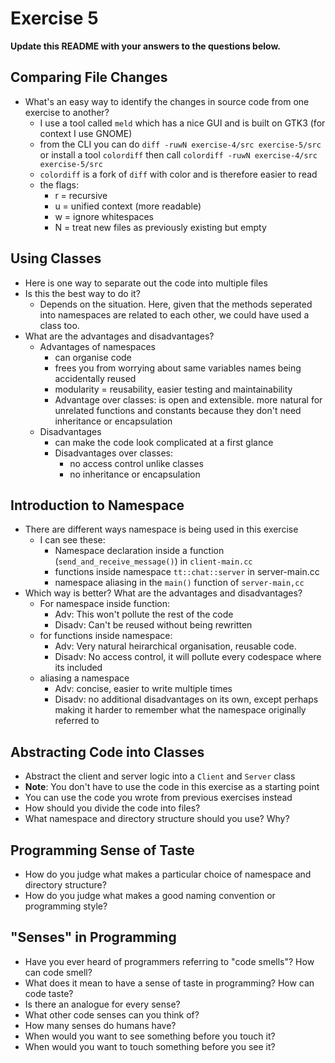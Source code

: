 # Exercise 5

**Update this README with your answers to the questions below.**

## Comparing File Changes

- What's an easy way to identify the changes in source code from one exercise
  to another?
  - I use a tool called `meld` which has a nice GUI and is built on GTK3 (for context I use GNOME)
  - from the CLI you can do `diff -ruwN exercise-4/src exercise-5/src` or install a tool `colordiff` then call `colordiff -ruwN exercise-4/src exercise-5/src`    
  - `colordiff` is a fork of `diff` with color and is therefore easier to read
  - the flags:
    - r = recursive
    - u = unified context (more readable)
    - w = ignore whitespaces
    - N = treat new files as previously existing but empty
## Using Classes

- Here is one way to separate out the code into multiple files
- Is this the best way to do it? 
  - Depends on the situation. Here, given that the methods seperated into namespaces are related to each other, we could have used a class too.
- What are the advantages and disadvantages?
  - Advantages of namespaces
    - can organise code
    - frees you from worrying about same variables names being accidentally reused
    - modularity = reusability, easier testing and maintainability
    - Advantage over classes: is open and extensible. more natural for unrelated functions and constants because they don't need inheritance or encapsulation
  - Disadvantages
    - can make the code look complicated at a first glance
    - Disadvantages over classes:
      - no access control unlike classes
      - no inheritance or encapsulation


## Introduction to Namespace

- There are different ways namespace is being used in this exercise
  - I can see these:
    - Namespace declaration inside a function (`send_and_receive_message()`) in `client-main.cc`
    - functions inside namespace `tt::chat::server` in server-main.cc
    - namespace aliasing in the `main()` function of `server-main,cc`
- Which way is better? What are the advantages and disadvantages?
  - For namespace inside function:
    - Adv: This won't pollute the rest of the code
    - Disadv: Can't be reused without being rewritten
  - for functions inside namespace:
    - Adv: Very natural heirarchical organisation, reusable code.
    - Disadv: No access control, it will pollute every codespace where its included
  - aliasing a namespace
    - Adv: concise, easier to write multiple times
    - Disadv: no additional disadvantages on its own, except perhaps making it harder to remember what the namespace originally referred to

## Abstracting Code into Classes

- Abstract the client and server logic into a `Client` and `Server` class
- **Note**: You don't have to use the code in this exercise as a starting point
- You can use the code you wrote from previous exercises instead
- How should you divide the code into files?
- What namespace and directory structure should you use? Why?

## Programming Sense of Taste

- How do you judge what makes a particular choice of namespace and directory
  structure? 
- How do you judge what makes a good naming convention or programming style?

## "Senses" in Programming

- Have you ever heard of programmers referring to "code smells"? How can code
  smell?
- What does it mean to have a sense of taste in programming? How can code
  taste?
- Is there an analogue for every sense?
- What other code senses can you think of?
- How many senses do humans have?
- When would you want to see something before you touch it?
- When would you want to touch something before you see it?